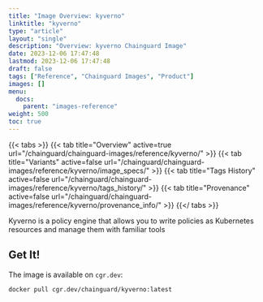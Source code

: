 ```yaml
---
title: "Image Overview: kyverno"
linktitle: "kyverno"
type: "article"
layout: "single"
description: "Overview: kyverno Chainguard Image"
date: 2023-12-06 17:47:48
lastmod: 2023-12-06 17:47:48
draft: false
tags: ["Reference", "Chainguard Images", "Product"]
images: []
menu: 
  docs: 
    parent: "images-reference"
weight: 500
toc: true
---
```


{{< tabs >}}
{{< tab title="Overview" active=true url="/chainguard/chainguard-images/reference/kyverno/" >}}
{{< tab title="Variants" active=false url="/chainguard/chainguard-images/reference/kyverno/image_specs/" >}}
{{< tab title="Tags History" active=false url="/chainguard/chainguard-images/reference/kyverno/tags_history/" >}}
{{< tab title="Provenance" active=false url="/chainguard/chainguard-images/reference/kyverno/provenance_info/" >}}
{{</ tabs >}}



<!--overview:start-->
Kyverno is a policy engine that allows you to write policies as Kubernetes resources and manage them with familiar tools
<!--overview:end-->

<!--getting:start-->
## Get It!
The image is available on `cgr.dev`:

```
docker pull cgr.dev/chainguard/kyverno:latest
```
<!--getting:end-->

<!--body:start-->
<!--body:end-->


